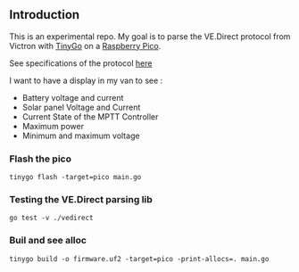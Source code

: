 # 

## Introduction

This is an experimental repo. My goal is to parse the VE.Direct protocol from Victron with [TinyGo](https://tinygo.org/) on a [Raspberry Pico](https://www.raspberrypi.com/products/raspberry-pi-pico/).

See specifications of the protocol [here](/doc/VE.Direct-Protocol-3.32.pdf)

I want to have a display in my van to see :
- Battery voltage and current
- Solar panel Voltage and Current
- Current State of the MPTT Controller
- Maximum power
- Minimum and maximum voltage

### Flash the pico 

```
tinygo flash -target=pico main.go
```

### Testing the VE.Direct parsing lib

```
go test -v ./vedirect
```

### Buil and see alloc

```
tinygo build -o firmware.uf2 -target=pico -print-allocs=. main.go
```
